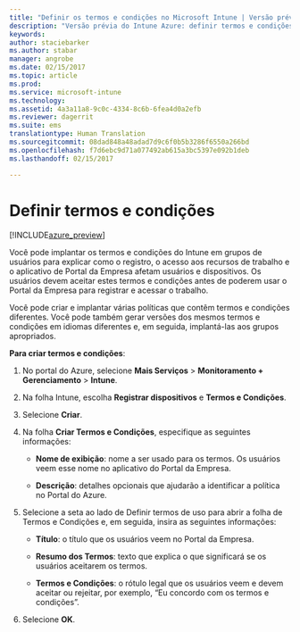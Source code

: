 ```yaml
---
title: "Definir os termos e condições no Microsoft Intune | Versão prévia do Intune Azure | Microsoft Docs"
description: "Versão prévia do Intune Azure: definir termos e condições que os usuários veem no Portal da Empresa do Intune. "
keywords: 
author: staciebarker
ms.author: stabar
manager: angrobe
ms.date: 02/15/2017
ms.topic: article
ms.prod: 
ms.service: microsoft-intune
ms.technology: 
ms.assetid: 4a3a11a8-9c0c-4334-8c6b-6fea4d0a2efb
ms.reviewer: dagerrit
ms.suite: ems
translationtype: Human Translation
ms.sourcegitcommit: 08dad848a48adad7d9c6f0b5b3286f6550a266bd
ms.openlocfilehash: f7d6ebc9d71a077492ab615a3bc5397e092b1deb
ms.lasthandoff: 02/15/2017

---
```


# <a name="set-terms-and-conditions"></a>Definir termos e condições 

[!INCLUDE[azure_preview](../includes/azure_preview.md)]

Você pode implantar os termos e condições do Intune em grupos de usuários para explicar como o registro, o acesso aos recursos de trabalho e o aplicativo de Portal da Empresa afetam usuários e dispositivos. Os usuários devem aceitar estes termos e condições antes de poderem usar o Portal da Empresa para registrar e acessar o trabalho.

Você pode criar e implantar várias políticas que contêm termos e condições diferentes. Você pode também gerar versões dos mesmos termos e condições em idiomas diferentes e, em seguida, implantá-las aos grupos apropriados.

**Para criar termos e condições**:

1. No portal do Azure, selecione **Mais Serviços** > **Monitoramento + Gerenciamento** > **Intune**.

2. Na folha Intune, escolha **Registrar dispositivos** e **Termos e Condições**.

3. Selecione **Criar**.

4. Na folha **Criar Termos e Condições**, especifique as seguintes informações:

   - **Nome de exibição**: nome a ser usado para os termos. Os usuários veem esse nome no aplicativo do Portal da Empresa.

   - **Descrição**: detalhes opcionais que ajudarão a identificar a política no Portal do Azure.

5. Selecione a seta ao lado de Definir termos de uso para abrir a folha de Termos e Condições e, em seguida, insira as seguintes informações:

   - **Título**: o título que os usuários veem no Portal da Empresa.

   - **Resumo dos Termos**: texto que explica o que significará se os usuários aceitarem os termos.

   - **Termos e Condições**: o rótulo legal que os usuários veem e devem aceitar ou rejeitar, por exemplo, “Eu concordo com os termos e condições”.

6. Selecione **OK**.


